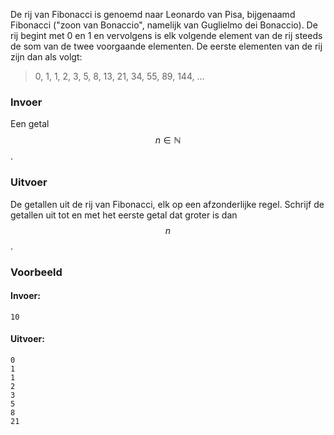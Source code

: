 De rij van Fibonacci is genoemd naar Leonardo van Pisa, bijgenaamd Fibonacci ("zoon van Bonaccio", namelijk van Guglielmo dei Bonaccio). De rij begint met 0 en 1 en vervolgens is elk volgende element van de rij steeds de som van de twee voorgaande elementen. De eerste elementen van de rij zijn dan als volgt:

> 0, 1, 1, 2, 3, 5, 8, 13, 21, 34, 55, 89, 144, ...

### Invoer

Een getal $$n \in \mathbb{N}$$.

### Uitvoer

De getallen uit de rij van Fibonacci, elk op een afzonderlijke regel. Schrijf de getallen uit tot en met het eerste getal dat groter is dan $$n$$.

### Voorbeeld

#### Invoer:

```
10
```

#### Uitvoer:

```
0
1
1
2
3
5
8
21
```
